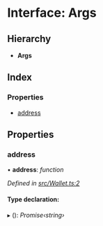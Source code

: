 # Interface: Args

## Hierarchy

- **Args**

## Index

### Properties

- [address](_wallet_.args.md#address)

## Properties

### address

• **address**: _function_

_Defined in [src/Wallet.ts:2](https://github.com/PolymathNetwork/polymath-sdk/blob/d34930f/src/Wallet.ts#L2)_

#### Type declaration:

▸ (): _Promise‹string›_

